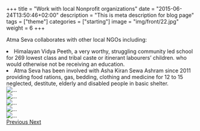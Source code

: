 +++
title = "Work with local Nonprofit organizations"
date = "2015-06-24T13:50:46+02:00"
description = "This is meta description for blog page"
tags = ["theme"]
categories = ["starting"]
image = "img/front/22.jpg"
weight = 6
+++

Atma Seva collaborates with other local NGOs including:
 
 <li> Himalayan Vidya Peeth, a very worthy, struggling community led school for 269 lowest class and tribal caste or itinerant labourers’ children. who would otherwise not be receiving an education. 
 <li> Atma Seva has been involved with Asha Kiran Sewa Ashram since 2011 providing food rations, gas, bedding, clothing and medicine for 12 to 15 neglected, destitute, elderly and disabled people in basic shelter. 
 


 <div id="carouselExampleControls" class="carousel slide" data-ride="carousel" >
            <div class="carousel-inner">
              <div class="carousel-item active">
                <img src="/img/front/1.jpg" class="d-block w-100" alt="...">
              </div> 
              <div class="carousel-item"> 
                <img src="/img/front/2.jpg" class="d-block w-100" alt="...">
              </div>
               <div class="carousel-item"> 
                <img src="/img/front/3.jpg" class="d-block w-100" alt="...">
              </div>
               <div class="carousel-item"> 
                <img src="/img/front/4.jpg" class="d-block w-100" alt="...">
              </div>
               <div class="carousel-item"> 
                <img src="/img/front/5.jpg" class="d-block w-100" alt="...">
              </div>    
            </div><!--end-->
            <a class="carousel-control-prev" href="#carouselExampleControls" role="button" data-slide="prev">
              <span class="carousel-control-prev-icon" aria-hidden="true"></span>
              <span class="sr-only">Previous</span>
            </a>
            <a class="carousel-control-next" href="#carouselExampleControls" role="button" data-slide="next">
              <span class="carousel-control-next-icon" aria-hidden="true"></span>
              <span class="sr-only">Next</span>
            </a>
          </div>
